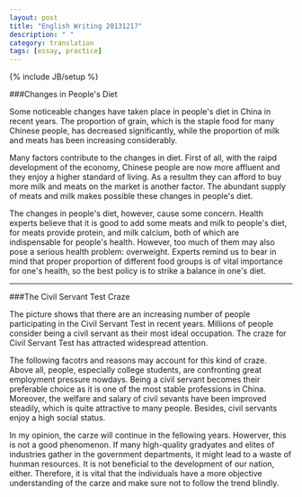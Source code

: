 ```yaml
---
layout: post
title: "English Writing 20131217"
description: " "
category: translation
tags: [essay, practice]
---
```

{% include JB/setup %}

###Changes in People's Diet

Some noticeable changes have taken place in people's diet in China in recent years. The proportion of grain, which is the staple food for many Chinese people, has decreased significantly, while the proportion of milk and meats has been increasing considerably.

Many factors contribute to the changes in diet. First of all, with the raipd development of the economy, Chinese people are now more affluent and they enjoy a higher standard of living. As a resultm they can afford to buy more milk and meats on the market is another factor. The abundant supply of meats and milk makes possible these changes in people's diet.

The changes in people's diet, however, cause some concern. Health experts believe that it is good to add some meats and milk to people's diet, for meats provide protein, and milk calcium, both of which are indispensable for people's health. However, too much of them may also pose a serious health problem: overweight. Experts remind us to bear in mind that proper proportion of different food groups is of vital importance for one's health, so the best policy is to strike a balance in one's diet.

---

###The Civil Servant Test Craze

The picture shows that there are an increasing number of people participating in the Civil Servant Test in recent years. Millions of people consider being a civil servant as their most ideal occupation. The craze for Civil Servant Test has attracted widespread attention.

The following facotrs and reasons may account for this kind of craze. Above all, people, especially college students, are confronting great employment pressure nowdays. Being a civil servant becomes their preferable choice as it is one of the most stable professions in China. Moreover, the welfare and salary of civil sevants have been improved steadily, which is quite attractive to many people. Besides, civil servants enjoy a high social status.

In my opinion, the carze will continue in the fellowing years. Howerver, this is not a good phenomenon. If many high-quality gradyates and elites of industries gather in the government departments, it might lead to a waste of hunman resources. It is not beneficial to the development of our nation, either. Therefore, it is vital that the individuals have a more objective understanding of the carze and make sure not to follow the trend blindly.

 






 